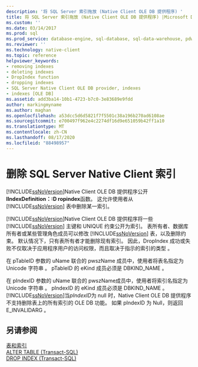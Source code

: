 ```yaml
---
description: '将 SQL Server 索引拖放 (Native Client OLE DB 提供程序) '
title: 将 SQL Server 索引拖放 (Native Client OLE DB 提供程序) |Microsoft Docs
ms.custom: ''
ms.date: 03/14/2017
ms.prod: sql
ms.prod_service: database-engine, sql-database, sql-data-warehouse, pdw
ms.reviewer: ''
ms.technology: native-client
ms.topic: reference
helpviewer_keywords:
- removing indexes
- deleting indexes
- DropIndex function
- dropping indexes
- SQL Server Native Client OLE DB provider, indexes
- indexes [OLE DB]
ms.assetid: add3ba14-10b1-4723-b7c0-3e83689e9fdd
author: markingmyname
ms.author: maghan
ms.openlocfilehash: a53dcc5d6d5821f7f5501c38a196b270ad6108ae
ms.sourcegitcommit: e700497f962e4c2274df16d9e651059b42ff1a10
ms.translationtype: MT
ms.contentlocale: zh-CN
ms.lasthandoff: 08/17/2020
ms.locfileid: "88498957"
---
```

# <a name="dropping-a-sql-server-native-client-index"></a>删除 SQL Server Native Client 索引

  [!INCLUDE[ssNoVersion](../../includes/ssnoversion-md.md)]Native Client OLE DB 提供程序公开**IIndexDefinition：:D ropindex**函数。 这允许使用者从 [!INCLUDE[ssNoVersion](../../includes/ssnoversion-md.md)] 表中删除某一索引。  
  
 [!INCLUDE[ssNoVersion](../../includes/ssnoversion-md.md)]Native Client OLE DB 提供程序将一些 [!INCLUDE[ssNoVersion](../../includes/ssnoversion-md.md)] 主键和 UNIQUE 约束公开为索引。 表所有者、数据库所有者或某些管理角色成员可以修改 [!INCLUDE[ssNoVersion](../../includes/ssnoversion-md.md)] 表，以及删除约束。 默认情况下，只有表所有者才能删除现有索引。 因此，DropIndex 成功或失败不仅取决于应用程序用户的访问权限，而且取决于指示的索引的类型  。  
  
 在 pTableID 参数的 uName 联合的 pwszName 成员中，使用者将表名指定为 Unicode 字符串    。 pTableID 的 eKind 成员必须是 DBKIND_NAME   。  
  
 在 pIndexID 参数的 uName 联合的 pwszName成员中，使用者将索引名指定为 Unicode 字符串    。 pIndexID 的 eKind 成员必须是 DBKIND_NAME   。 [!INCLUDE[ssNoVersion](../../includes/ssnoversion-md.md)]当*pIndexID*为 null 时，Native Client OLE DB 提供程序不支持删除表上的所有索引的 OLE DB 功能。 如果 pIndexID 为 Null，则返回 E_INVALIDARG  。  
  
## <a name="see-also"></a>另请参阅  
 [表和索引](../../relational-databases/native-client-ole-db-tables-indexes/tables-and-indexes.md)   
 [ALTER TABLE (Transact-SQL)](../../t-sql/statements/alter-table-transact-sql.md)   
 [DROP INDEX (Transact-SQL)](../../t-sql/statements/drop-index-transact-sql.md)  
  
  
